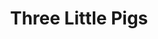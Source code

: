 ---
layout: question
year: 1933
title: Three Little Pigs
question: What are the names of the three little pigs?
answer1: Fifer Pig, Fiddler Pig, and Practical Pig
answer2: Whistling Pig, Dancing Pig, and Piano Pig
answer3: Brick Pig, Straw Pig, and Stick Pig
answer4: Fifer Pig, Fiddler Pig, and Worker Pig
---
